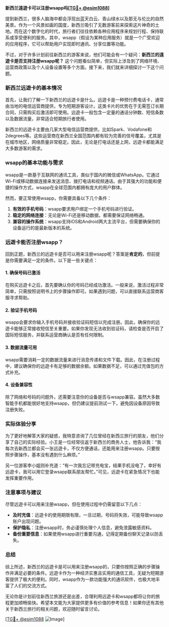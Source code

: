 **新西兰遠遊卡可以注册wsapp吗[[TG💪+ @esim1088](https://t.me/s/esim1088)]**

提到新西兰，很多人脑海中都会浮现出蓝天白云、青山绿水以及那无与伦比的自然美景。作为一个风景如画的国度，新西兰吸引了无数游客前来探索这片神奇的土地。而在这个数字化的时代，旅行者们往往依赖各种应用程序来规划行程、保持联系或享受便利的服务。其中，wsapp（假设为某种应用服务）就是一个广受欢迎的应用程序，它可以帮助用户实现即时通讯、分享位置等功能。

不过，对于许多计划前往新西兰的游客来说，他们可能会有一个疑问：**新西兰的遠遊卡是否支持注册wsapp呢？** 这个问题看似简单，但实际上涉及到了网络环境、运营商政策以及个人设备设置等多个方面。接下来，我们就来详细探讨一下这个问题。

### 新西兰远遊卡的基本情况

首先，让我们了解一下新西兰的远遊卡是什么。远遊卡是一种预付费电话卡，通常由当地的电信运营商提供，专为短期游客设计。这类卡片的优势在于无需签订长期合同，只需购买后激活即可使用。远遊卡一般包含一定量的通话分钟数、短信条数以及数据流量，非常适合短期旅行者使用。

新西兰的远遊卡主要由几家大型电信运营商提供，比如Spark、Vodafone和2degrees等。这些运营商在新西兰全国范围内都有较为完善的信号覆盖，尤其是在城市地区，网络质量非常稳定。因此，无论是打电话还是上网，远遊卡都能满足大多数游客的需求。

### wsapp的基本功能与需求

wsapp是一款基于互联网的通讯工具，类似于国内的微信或WhatsApp。它通过Wi-Fi或移动数据连接来发送消息、拨打电话和视频通话。由于其强大的功能和便捷的操作方式，wsapp在全球范围内都拥有庞大的用户群体。

然而，要正常使用wsapp，你需要具备以下几个条件：
1. **有效的手机号码**：wsapp要求用户绑定一个手机号码进行验证。
2. **稳定的网络连接**：无论是Wi-Fi还是移动数据，都需要保证网络畅通。
3. **兼容的操作系统**：wsapp支持iOS和Android两大主流平台，但需要确保你的设备运行的是最新版本的系统。

### 远遊卡能否注册wsapp？

回到正题，新西兰的远遊卡是否可以用来注册wsapp呢？答案是**肯定的**，但前提是你需要满足一定的条件。以下是一些关键点：

#### 1. 确保号码已激活
在购买远遊卡之后，首先要确认你的号码已经成功激活。一般来说，激活过程非常简单，只需按照说明书上的步骤操作即可。如果遇到问题，可以直接联系运营商客服寻求帮助。

#### 2. 验证手机号码
wsapp会要求你输入手机号码并接收验证码短信以完成注册。因此，确保你的远遊卡能够正常接收短信至关重要。如果你发现无法收到验证码，请检查是否开启了国际短信服务，并联系运营商确认是否有任何限制。

#### 3. 数据流量可用
wsapp需要消耗一定的数据流量来进行消息传递和文件下载。因此，在注册过程中，建议确保你的远遊卡有足够的数据余额。如果数据不足，可以通过充值包的方式补充。

#### 4. 设备兼容性
除了网络和号码的问题外，还需要注意你的设备是否与wsapp兼容。虽然大多数智能手机都能很好地支持wsapp，但仍建议提前测试一下，避免因设备原因导致注册失败。

### 实际体验分享

为了更好地解答大家的疑惑，我特意咨询了几位曾经在新西兰旅行的朋友，他们分享了自己的实际经验。小王是一位经常往返于新西兰的商务人士，他告诉我：“我每次去新西兰都会买一张远遊卡，不仅方便通话，还能用来注册wsapp。只要按照步骤操作，基本没有遇到什么麻烦。”

另一位游客李小姐则补充道：“有一次我忘记带充电宝，结果手机没电了，幸好有远遊卡，我可以用它登录wsapp联系朋友帮忙。”可见，远遊卡在紧急情况下也能发挥重要作用。

### 注意事项与建议

尽管远遊卡可以用来注册wsapp，但在使用过程中仍需留意以下几点：
- **及时充值**：远遊卡的使用期限有限，一旦过期，号码将失效，可能导致wsapp账户出现问题。
- **保护隐私**：注册wsapp时，务必谨慎处理个人信息，避免泄露敏感资料。
- **备份重要信息**：如果使用wsapp进行重要沟通，记得定期备份聊天记录以防丢失。

### 总结

综上所述，新西兰的远遊卡是可以用来注册wsapp的，只要你按照正确的步骤操作并满足必要的条件。远遊卡作为一种经济实惠且实用的通信工具，无疑为短期游客提供了极大的便利。同时，wsapp作为一款功能强大的通讯软件，也极大地丰富了人们的交流方式。

无论你是计划前往新西兰旅游还是出差，合理利用远遊卡和wsapp都将让你的旅程更加顺畅愉快。希望本文能为大家提供更多有价值的参考信息！如果你还有其他关于新西兰旅行的相关问题，欢迎随时留言讨论。

[[TG💪+ @esim1088](https://t.me/s/esim1088) ![Image](https://i.postimg.cc/4NQfJmqS/Snipaste-2025-05-13-00-14-12.png)]